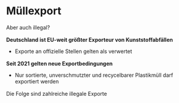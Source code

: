 # Müllexport
Aber auch illegal?

<div class="grid grid-cols-[50%_50%] gap-4">
  <div>
    <div style="height: 100%; margin-top: 0">
      <div>
        <p><strong>Deutschland ist EU-weit größter Exporteur von Kunststoffabfällen</strong></p>
        <ul>
          <li>Exporte an offizielle Stellen gelten als verwertet</li>
        </ul>
        <p><strong>Seit 2021 gelten neue Exportbedingungen</strong></p>
        <ul>
          <li>Nur sortierte, unverschmutzter und recycelbarer Plastikmüll darf exportiert werden</li>
        </ul>
        <p>Die Folge sind zahlreiche illegale Exporte</p>
      </div>
    </div>
  </div>
  <div>
    <img src="/dev-ops.png" alt="heh" width="100%" height="100%" class="center">
  </div>
</div>

<Footer />

<style>
.center {
  display: block;
  margin-left: auto;
  margin-right: auto;
}
p {
  margin-top: 1rem;
  margin-bottom: 0rem;
}
</style>

